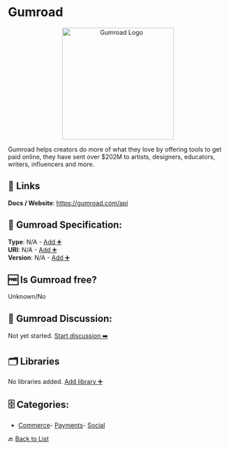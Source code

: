 # Gumroad
<p align="center">
    <img width="256" src="https://raw.githubusercontent.com/apis-list/apis-list/main/apis/gumroad/logo_256x256.png" alt="Gumroad Logo"/>
</p>
Gumroad helps creators do more of what they love by offering tools to get paid online, they have sent over $202M to artists, designers, educators, writers, influencers and more.

##  🔗 Links
**Docs / Website**: https://gumroad.com/api

## 🧬 Gumroad Specification:
**Type**: N/A - [Add ➕](https://github.com/apis-list/apis-list/edit/main/apis/gumroad/gumroad.yaml)  
**URI**: N/A - [Add ➕](https://github.com/apis-list/apis-list/edit/main/apis/gumroad/gumroad.yaml)  
**Version**: N/A - [Add ➕](https://github.com/apis-list/apis-list/edit/main/apis/gumroad/gumroad.yaml)

## 🆓 Is Gumroad free?
 Unknown/No 

## 💬 Gumroad Discussion:
Not yet started. [Start discussion ➡️](https://github.com/apis-list/apis-list/discussions/new)

## 🗂️ Libraries

No libraries added. [Add library ➕](https://github.com/apis-list/apis-list/edit/main/apis/gumroad/gumroad.yaml)    


## 🗄️ Categories:
- [Commerce](https://github.com/apis-list/apis-list#commerce-)- [Payments](https://github.com/apis-list/apis-list#payments-)- [Social](https://github.com/apis-list/apis-list#social-)

🔙  [Back to List](https://github.com/apis-list/apis-list)
